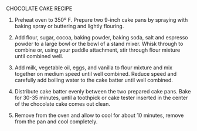 CHOCOLATE CAKE
RECIPE

1) Preheat oven to 350º F. Prepare two 9-inch cake pans by spraying with baking spray or buttering and lightly flouring.

2) Add flour, sugar, cocoa, baking powder, baking soda, salt and espresso powder to a large bowl or the bowl of a stand mixer. Whisk through to combine or, using your paddle attachment, stir through flour mixture until combined well.

3) Add milk, vegetable oil, eggs, and vanilla to flour mixture and mix together on medium speed until well combined. Reduce speed and carefully add boiling water to the cake batter until well combined.

4) Distribute cake batter evenly between the two prepared cake pans. Bake for 30-35 minutes, until a toothpick or cake tester inserted in the center of the chocolate cake comes out clean.

5) Remove from the oven and allow to cool for about 10 minutes, remove from the pan and cool completely.